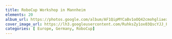 ```yaml
---
title: RoboCup Workshop in Mannheim
elements: 20
album_url: https://photos.google.com/album/AF1QipMYCaBv1oOQ42cmohgliaexY0xLoJpRwVPuyP_L
cover_image_url: https://lh3.googleusercontent.com/RuhksZy1ox03QscYJJ_FNiH4_kQLBCkvKQmqofgorWH93K_g18H9F1YdmsBGFHW2qB28bcLIDQ0u64Qs_MhsghiNrgXJErUyV0ivHlpsN3xXyzyRurLOxKcuG6_bq3eODGXtTHXfdcbwqHusxxFG05-Ber0Yb8sRfTsJ9tMFVH_xqk-gqtk9IT0F-w7u_EoDBq1FTgsNbpQa6plpVC5mp3bOkHXZDljo30NlzOPFoKykz2kpqc5rsGnh2uy-VH5nC09WVsekGSlMbTs9ntppA4tWbTbev7IiN3_ZL-qsSydVZ5r-RXLhsj7k2lCDJwxyW0ZszxHiI0EycSH_gQ3qDl8I8z2EpW1E5VCJDePxvnhCcid1cE9lrL4ay6iLCncWbl7itrq3dNdl7hxWHzUnhhrG7VghNUMDIsg7vicQqltcAVh2i4VAc7ZwrYC8n6ZWoCpqTIUni3BM3dKMWRUvswVl-y-SNp5TcAZbPwOj4sMipU94GbHXC792XemCeksDtJVOi1nTGDMlM0dYobkhqaw1uCCzLBeDlllUUXC_R6hX4QlibS5s427RtbnaxO4BBOvqjgHBZYnytOdA8Kb5yUYMWVizteyrGFr9ZM4fK8i-j2nCuR4zE1FGsvGHqsM5ET7gh77VO7QjsDkji7tOo3m3fw=s195-p-k-no
categories: [ Europe, Germany, RoboCup]
---
```

